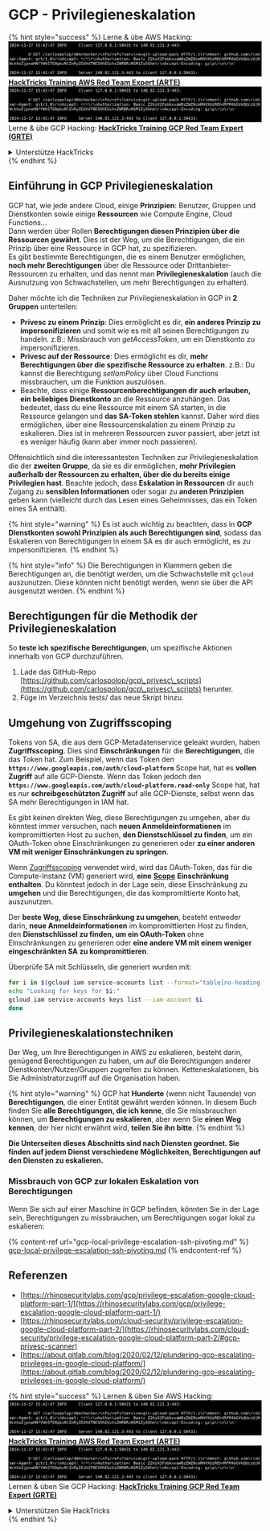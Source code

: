 # GCP - Privilegieneskalation

{% hint style="success" %}
Lerne & übe AWS Hacking:<img src="../../../.gitbook/assets/image (1).png" alt="" data-size="line">[**HackTricks Training AWS Red Team Expert (ARTE)**](https://training.hacktricks.xyz/courses/arte)<img src="../../../.gitbook/assets/image (1).png" alt="" data-size="line">\
Lerne & übe GCP Hacking: <img src="../../../.gitbook/assets/image (2).png" alt="" data-size="line">[**HackTricks Training GCP Red Team Expert (GRTE)**<img src="../../../.gitbook/assets/image (2).png" alt="" data-size="line">](https://training.hacktricks.xyz/courses/grte)

<details>

<summary>Unterstütze HackTricks</summary>

* Überprüfe die [**Abonnementpläne**](https://github.com/sponsors/carlospolop)!
* **Tritt der** 💬 [**Discord-Gruppe**](https://discord.gg/hRep4RUj7f) oder der [**Telegram-Gruppe**](https://t.me/peass) bei oder **folge** uns auf **Twitter** 🐦 [**@hacktricks\_live**](https://twitter.com/hacktricks\_live)**.**
* **Teile Hacking-Tricks, indem du PRs zu den** [**HackTricks**](https://github.com/carlospolop/hacktricks) und [**HackTricks Cloud**](https://github.com/carlospolop/hacktricks-cloud) GitHub-Repos einreichst.

</details>
{% endhint %}

## Einführung in GCP Privilegieneskalation <a href="#introduction-to-gcp-privilege-escalation" id="introduction-to-gcp-privilege-escalation"></a>

GCP hat, wie jede andere Cloud, einige **Prinzipien**: Benutzer, Gruppen und Dienstkonten sowie einige **Ressourcen** wie Compute Engine, Cloud Functions…\
Dann werden über Rollen **Berechtigungen diesen Prinzipien über die Ressourcen gewährt**. Dies ist der Weg, um die Berechtigungen, die ein Prinzip über eine Ressource in GCP hat, zu spezifizieren.\
Es gibt bestimmte Berechtigungen, die es einem Benutzer ermöglichen, **noch mehr Berechtigungen** über die Ressource oder Drittanbieter-Ressourcen zu erhalten, und das nennt man **Privilegieneskalation** (auch die Ausnutzung von Schwachstellen, um mehr Berechtigungen zu erhalten).

Daher möchte ich die Techniken zur Privilegieneskalation in GCP in **2 Gruppen** unterteilen:

* **Privesc zu einem Prinzip**: Dies ermöglicht es dir, **ein anderes Prinzip zu impersonifizieren** und somit wie es mit all seinen Berechtigungen zu handeln. z.B.: Missbrauch von _getAccessToken_, um ein Dienstkonto zu impersonifizieren.
* **Privesc auf der Ressource**: Dies ermöglicht es dir, **mehr Berechtigungen über die spezifische Ressource zu erhalten**. z.B.: Du kannst die Berechtigung _setIamPolicy_ über Cloud Functions missbrauchen, um die Funktion auszulösen.
* Beachte, dass einige **Ressourcenberechtigungen dir auch erlauben, ein beliebiges Dienstkonto** an die Ressource anzuhängen. Das bedeutet, dass du eine Ressource mit einem SA starten, in die Ressource gelangen und **das SA-Token stehlen** kannst. Daher wird dies ermöglichen, über eine Ressourcenskalation zu einem Prinzip zu eskalieren. Dies ist in mehreren Ressourcen zuvor passiert, aber jetzt ist es weniger häufig (kann aber immer noch passieren).

Offensichtlich sind die interessantesten Techniken zur Privilegieneskalation die der **zweiten Gruppe**, da sie es dir ermöglichen, **mehr Privilegien außerhalb der Ressourcen zu erhalten, über die du bereits einige Privilegien hast**. Beachte jedoch, dass **Eskalation in Ressourcen** dir auch Zugang zu **sensiblen Informationen** oder sogar zu **anderen Prinzipien** geben kann (vielleicht durch das Lesen eines Geheimnisses, das ein Token eines SA enthält).

{% hint style="warning" %}
Es ist auch wichtig zu beachten, dass in **GCP Dienstkonten sowohl Prinzipien als auch Berechtigungen sind**, sodass das Eskalieren von Berechtigungen in einem SA es dir auch ermöglicht, es zu impersonifizieren.
{% endhint %}

{% hint style="info" %}
Die Berechtigungen in Klammern geben die Berechtigungen an, die benötigt werden, um die Schwachstelle mit `gcloud` auszunutzen. Diese könnten nicht benötigt werden, wenn sie über die API ausgenutzt werden.
{% endhint %}

## Berechtigungen für die Methodik der Privilegieneskalation

So **teste ich spezifische Berechtigungen**, um spezifische Aktionen innerhalb von GCP durchzuführen.

1. Lade das GitHub-Repo [https://github.com/carlospolop/gcp\_privesc\_scripts](https://github.com/carlospolop/gcp\_privesc\_scripts) herunter.
2. Füge im Verzeichnis tests/ das neue Skript hinzu.

## Umgehung von Zugriffsscoping <a href="#bypassing-access-scopes" id="bypassing-access-scopes"></a>

Tokens von SA, die aus dem GCP-Metadatenservice geleakt wurden, haben **Zugriffsscoping**. Dies sind **Einschränkungen** für die **Berechtigungen**, die das Token hat. Zum Beispiel, wenn das Token den **`https://www.googleapis.com/auth/cloud-platform`** Scope hat, hat es **vollen Zugriff** auf alle GCP-Dienste. Wenn das Token jedoch den **`https://www.googleapis.com/auth/cloud-platform.read-only`** Scope hat, hat es nur **schreibgeschützten Zugriff** auf alle GCP-Dienste, selbst wenn das SA mehr Berechtigungen in IAM hat.

Es gibt keinen direkten Weg, diese Berechtigungen zu umgehen, aber du könntest immer versuchen, nach **neuen Anmeldeinformationen** im kompromittierten Host zu suchen, **den Dienstschlüssel zu finden**, um ein OAuth-Token ohne Einschränkungen zu generieren oder **zu einer anderen VM mit weniger Einschränkungen zu springen**.

Wenn [Zugriffsscoping](https://cloud.google.com/compute/docs/access/service-accounts#accesscopesiam) verwendet wird, wird das OAuth-Token, das für die Compute-Instanz (VM) generiert wird, **eine** [**Scope**](https://oauth.net/2/scope/) **Einschränkung enthalten**. Du könntest jedoch in der Lage sein, diese Einschränkung zu **umgehen** und die Berechtigungen, die das kompromittierte Konto hat, auszunutzen.

Der **beste Weg, diese Einschränkung zu umgehen**, besteht entweder darin, **neue Anmeldeinformationen** im kompromittierten Host zu finden, den **Dienstschlüssel zu finden, um ein OAuth-Token** ohne Einschränkungen zu generieren oder **eine andere VM mit einem weniger eingeschränkten SA zu kompromittieren**.

Überprüfe SA mit Schlüsseln, die generiert wurden mit:
```bash
for i in $(gcloud iam service-accounts list --format="table[no-heading](email)"); do
echo "Looking for keys for $i:"
gcloud iam service-accounts keys list --iam-account $i
done
```
## Privilegieneskalationstechniken

Der Weg, um Ihre Berechtigungen in AWS zu eskalieren, besteht darin, genügend Berechtigungen zu haben, um auf die Berechtigungen anderer Dienstkonten/Nutzer/Gruppen zugreifen zu können. Ketteneskalationen, bis Sie Administratorzugriff auf die Organisation haben.

{% hint style="warning" %}
GCP hat **Hunderte** (wenn nicht Tausende) von **Berechtigungen**, die einer Entität gewährt werden können. In diesem Buch finden Sie **alle Berechtigungen, die ich kenne**, die Sie missbrauchen können, um **Berechtigungen zu eskalieren**, aber wenn Sie **einen Weg kennen**, der hier nicht erwähnt wird, **teilen Sie ihn bitte**.
{% endhint %}

**Die Unterseiten dieses Abschnitts sind nach Diensten geordnet. Sie finden auf jedem Dienst verschiedene Möglichkeiten, Berechtigungen auf den Diensten zu eskalieren.**

### Missbrauch von GCP zur lokalen Eskalation von Berechtigungen

Wenn Sie sich auf einer Maschine in GCP befinden, könnten Sie in der Lage sein, Berechtigungen zu missbrauchen, um Berechtigungen sogar lokal zu eskalieren:

{% content-ref url="gcp-local-privilege-escalation-ssh-pivoting.md" %}
[gcp-local-privilege-escalation-ssh-pivoting.md](gcp-local-privilege-escalation-ssh-pivoting.md)
{% endcontent-ref %}

## Referenzen

* [https://rhinosecuritylabs.com/gcp/privilege-escalation-google-cloud-platform-part-1/](https://rhinosecuritylabs.com/gcp/privilege-escalation-google-cloud-platform-part-1/)
* [https://rhinosecuritylabs.com/cloud-security/privilege-escalation-google-cloud-platform-part-2/](https://rhinosecuritylabs.com/cloud-security/privilege-escalation-google-cloud-platform-part-2/#gcp-privesc-scanner)
* [https://about.gitlab.com/blog/2020/02/12/plundering-gcp-escalating-privileges-in-google-cloud-platform/](https://about.gitlab.com/blog/2020/02/12/plundering-gcp-escalating-privileges-in-google-cloud-platform/)

{% hint style="success" %}
Lernen & üben Sie AWS Hacking:<img src="../../../.gitbook/assets/image (1).png" alt="" data-size="line">[**HackTricks Training AWS Red Team Expert (ARTE)**](https://training.hacktricks.xyz/courses/arte)<img src="../../../.gitbook/assets/image (1).png" alt="" data-size="line">\
Lernen & üben Sie GCP Hacking: <img src="../../../.gitbook/assets/image (2).png" alt="" data-size="line">[**HackTricks Training GCP Red Team Expert (GRTE)**<img src="../../../.gitbook/assets/image (2).png" alt="" data-size="line">](https://training.hacktricks.xyz/courses/grte)

<details>

<summary>Unterstützen Sie HackTricks</summary>

* Überprüfen Sie die [**Abonnementpläne**](https://github.com/sponsors/carlospolop)!
* **Treten Sie der** 💬 [**Discord-Gruppe**](https://discord.gg/hRep4RUj7f) oder der [**Telegram-Gruppe**](https://t.me/peass) bei oder **folgen** Sie uns auf **Twitter** 🐦 [**@hacktricks\_live**](https://twitter.com/hacktricks\_live)**.**
* **Teilen Sie Hacking-Tricks, indem Sie PRs an die** [**HackTricks**](https://github.com/carlospolop/hacktricks) und [**HackTricks Cloud**](https://github.com/carlospolop/hacktricks-cloud) GitHub-Repos senden.

</details>
{% endhint %}
